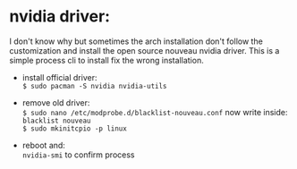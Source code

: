 # nvidia driver:

I don't know why but sometimes the arch installation don't follow the customization and install the open source nouveau nvidia driver. This is a simple process cli to install fix the wrong installation.

- install official driver:<br>
  `$ sudo pacman -S nvidia nvidia-utils`<br>

- remove old driver:<br>
  `$ sudo nano /etc/modprobe.d/blacklist-nouveau.conf` now write inside: `blacklist nouveau`<br>
  `$ sudo mkinitcpio -p linux`<br>

- reboot and:<br>
  `nvidia-smi` to confirm process
